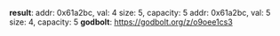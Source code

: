 **result**:
addr: 0x61a2bc, val: 4
size: 5, capacity: 5
addr: 0x61a2bc, val: 5
size: 4, capacity: 5
**godbolt**: https://godbolt.org/z/o9oee1cs3